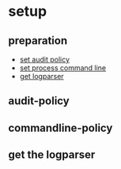 # setup

## preparation
 - [set audit policy](#audit-policy)
 - [set process command line](#commandline-policy)
 - [get logparser](#get-the-logparser)

## audit-policy
## commandline-policy
## get the logparser